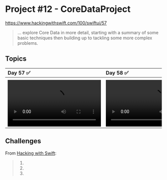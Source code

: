 # Project #12 - CoreDataProject

https://www.hackingwithswift.com/100/swiftui/57

> ... explore Core Data in more detail, starting with a summary of some basic techniques then building up to tackling some more complex problems.

## Topics

|Day 57 :white_check_mark: | Day 58 :white_check_mark: | Day 59 :white_check_mark: |
|:--|:--|:--|
|  |   |
| ![D57](Data/D57.mov)|![D58](Data/D58.mov)|![D59](Data/D59.mov)|

## Challenges

From [Hacking with Swift]():
>1. 
>2. 
>3. 
